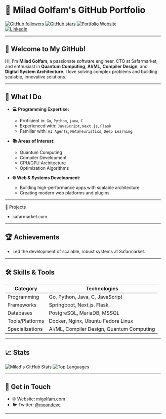 # 🚀 **Milad Golfam's GitHub Portfolio**

[![GitHub followers](https://img.shields.io/github/followers/mgolfam?style=social)](https://github.com/mgolfam)
[![GitHub stars](https://img.shields.io/github/stars/mgolfam?style=social)](https://github.com/mgolfam)
[![Portfolio Website](https://img.shields.io/badge/Portfolio-Visit%20Website-blue)](https://github.com/mgolfam)  
[![LinkedIn](https://img.shields.io/badge/LinkedIn-Connect-blue)](https://www.linkedin.com/in/miladgolfam)

---

## 👋 **Welcome to My GitHub!**

Hi, I'm **Milad Golfam**, a passionate software engineer, CTO at Safarmarket, and enthusiast in **Quantum Computing**, **AI/ML**, **Compiler Design**, and **Digital System Architecture**. I love solving complex problems and building scalable, innovative solutions.

---

## 🔧 **What I Do**

- **💻 Programming Expertise:**
  - Proficient in: `Go`, `Python`, `java`, `C`
  - Experienced with: `JavaScript`, `Next.js`, `Flask`
  - Familiar with: `AI Agents`, `Metaheuristics`, `Deep Learning`

- **📚 Areas of Interest:**
  - Quantum Computing
  - Compiler Development
  - CPU/GPU Architecture
  - Optimization Algorithms

- **🌐 Web & Systems Development:**
  - Building high-performance apps with scalable architecture.
  - Creating modern web platforms and plugins

---
📂 Projects
- safarmarket.com
---

## 🏆 **Achievements**

- Led the development of scalable, robust systems at Safarmarket.

---

## 🛠 **Skills & Tools**

| **Category**    | **Technologies**                   |
|------------------|------------------------------------|
| Programming      | Go, Python, Java, C, JavaScript   |
| Frameworks       | Springboot, Next.js, Flask,       |
| Databases        | PostgreSQL, MariaDB, MSSQL        |
| Tools/Platforms  | Docker, Nginx, Ubuntu Fedora Linux|
| Specializations  | AI/ML, Compiler Design, Quantum Computing |

---

## 📈 **Stats**

![Milad's GitHub Stats](https://github-readme-stats.vercel.app/api?username=mgolfam&show_icons=true&theme=radical)
![Top Languages](https://github-readme-stats.vercel.app/api/top-langs/?username=mgolfam&layout=compact&theme=radical)

---

## 📩 **Get in Touch**

- 🌐 Website: [migolfam.com](https://migolfam.com)
- 🐦 Twitter: [@moondeve](https://x.com/moondeve)

---
